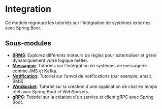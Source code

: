 # Integration

Ce module regroupe les tutoriels sur l'intégration de systèmes externes avec Spring Boot.

## Sous-modules

- [**BRMS**](./brms-tutorial/README.md): Explorez différents moteurs de règles pour externaliser et gérer dynamiquement votre logique métier.
- [**Messaging**](./messaging-tutorial/README.md): Tutoriels sur l'intégration de systèmes de messagerie comme JMS et Kafka.
- [**Notification**](./notification-tutorial/README.md): Tutoriel sur l'envoi de notifications (par exemple, email, SMS).
- [**WebSocket**](./websocket-tutorial/README.md): Tutoriel sur la création d'une application de chat en temps réel avec Spring Boot et WebSockets.
- [**gRPC**](./grpc-tutorial/README.md): Tutoriel sur la création d'un service et client gRPC avec Spring Boot.
